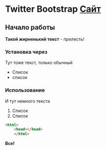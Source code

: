# Twitter Bootstrap [Сайт](https://netology.ru/)

## Начало работы
**Такой жирненький текст** - прелесть!

### Установка через
Тут тоже текст, только обычный
* Список
* список

### Использование
И тут немного текста
1. Список
1. Список

```html
<html>
    <head></head>
    </html>
```

**Все!**